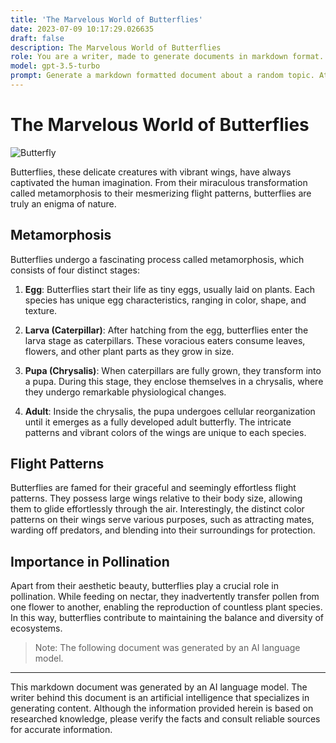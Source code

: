 ```yaml
---
title: 'The Marvelous World of Butterflies'
date: 2023-07-09 10:17:29.026635
draft: false
description: The Marvelous World of Butterflies
role: You are a writer, made to generate documents in markdown format. It is very important that all of the documents you generate are in valid markdown format.
model: gpt-3.5-turbo
prompt: Generate a markdown formatted document about a random topic. At the bottom, include a disclaimer explaining that the document was generated by you. The first line of the document should be the title. Make sure that the entire document is in proper markdown format, using a mix of various tags to make the document visually appealing.
---
```


# The Marvelous World of Butterflies

![Butterfly](https://images.unsplash.com/photo-1544038343-d95b8fcdc967?ixlib=rb-1.2.1&auto=format&fit=crop&w=1350&q=80)

Butterflies, these delicate creatures with vibrant wings, have always captivated the human imagination. From their miraculous transformation called metamorphosis to their mesmerizing flight patterns, butterflies are truly an enigma of nature.

## Metamorphosis

Butterflies undergo a fascinating process called metamorphosis, which consists of four distinct stages:

1. **Egg**: Butterflies start their life as tiny eggs, usually laid on plants. Each species has unique egg characteristics, ranging in color, shape, and texture.

2. **Larva (Caterpillar)**: After hatching from the egg, butterflies enter the larva stage as caterpillars. These voracious eaters consume leaves, flowers, and other plant parts as they grow in size.

3. **Pupa (Chrysalis)**: When caterpillars are fully grown, they transform into a pupa. During this stage, they enclose themselves in a chrysalis, where they undergo remarkable physiological changes.

4. **Adult**: Inside the chrysalis, the pupa undergoes cellular reorganization until it emerges as a fully developed adult butterfly. The intricate patterns and vibrant colors of the wings are unique to each species.

## Flight Patterns

Butterflies are famed for their graceful and seemingly effortless flight patterns. They possess large wings relative to their body size, allowing them to glide effortlessly through the air. Interestingly, the distinct color patterns on their wings serve various purposes, such as attracting mates, warding off predators, and blending into their surroundings for protection.

## Importance in Pollination

Apart from their aesthetic beauty, butterflies play a crucial role in pollination. While feeding on nectar, they inadvertently transfer pollen from one flower to another, enabling the reproduction of countless plant species. In this way, butterflies contribute to maintaining the balance and diversity of ecosystems.

> Note: The following document was generated by an AI language model.

---

This markdown document was generated by an AI language model. The writer behind this document is an artificial intelligence that specializes in generating content. Although the information provided herein is based on researched knowledge, please verify the facts and consult reliable sources for accurate information.